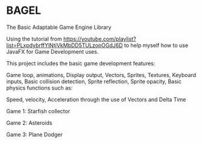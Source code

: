 # BAGEL

The Basic Adaptable Game Engine Library

Using the tutorial from https://youtube.com/playlist?list=PLxpdybrffYlNtjVkMbDD5TULzopOGdJ6D to help myself how to use JavaFX for Game Development uses.

This project includes the basic game development features:

Game loop, animations, Display output, Vectors, Sprites, Textures, Keyboard inputs, Basic collision detection, Sprite reflection, Sprite opacity, Basic physics functions such as:

Speed, velocity, Acceleration through the use of Vectors and Delta Time

Game 1: Starfish collector

Game 2: Asteroids

Game 3: Plane Dodger
